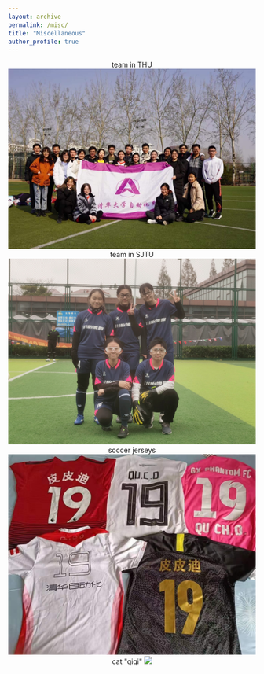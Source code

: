 ```yaml
---
layout: archive
permalink: /misc/
title: "Miscellaneous"
author_profile: true
---
```


<center>
    team in THU
    <img src="/images/misc_img/IMG_9236.JPG" width="580"/>
    <br />
    team in SJTU
    <img src="/images/misc_img/IMG_2310.JPG" width="580"/>
    <br />
    soccer jerseys
    <img src="/images/misc_img/IMG_9239.JPG" width="580"/>
    <br/>
    cat "qiqi"
    <img src="/images/misc_img/IMG_8606.png" width="580"/>
</center> 
